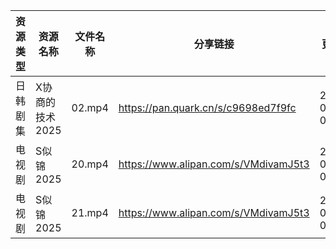 | 资源类型 | 资源名称       | 文件名称   | 分享链接                                 | 更新时间                |
| ---- | ---------- | ------ | ------------------------------------ | ------------------- |
| 日韩剧集 | X协商的技术2025 | 02.mp4 | https://pan.quark.cn/s/c9698ed7f9fc  | 2025-03-10 01:28:31 |
| 电视剧  | S似锦2025    | 20.mp4 | https://www.alipan.com/s/VMdivamJ5t3 | 2025-03-10 00:07:01 |
| 电视剧  | S似锦2025    | 21.mp4 | https://www.alipan.com/s/VMdivamJ5t3 | 2025-03-10 00:07:01 |
